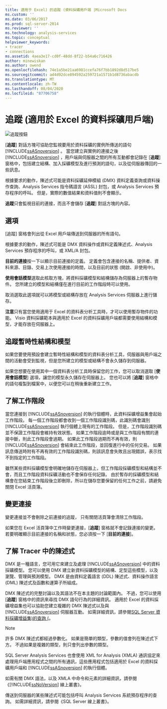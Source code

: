 ```yaml
---
title: 適用于 Excel) 的追蹤 (資料採礦用戶端 |Microsoft Docs
ms.custom: ''
ms.date: 03/06/2017
ms.prod: sql-server-2014
ms.reviewer: ''
ms.technology: analysis-services
ms.topic: conceptual
helpviewer_keywords:
- tracer
- connections
ms.assetid: 4aea3e17-cd0f-48dd-8f22-b54a6c716426
author: minewiskan
ms.author: owend
ms.openlocfilehash: 74e1a5be21aa6981ccefa76f7bb1892d8d517be5
ms.sourcegitcommit: ad4d92dce894592a259721a1571b1d8736abacdb
ms.translationtype: MT
ms.contentlocale: zh-TW
ms.lasthandoff: 08/04/2020
ms.locfileid: "87706758"
---
```

# <a name="trace-data-mining-client-for-excel"></a>追蹤 (適用於 Excel 的資料採礦用戶端)
  ![追蹤按鈕](media/misc-trace.gif "追蹤按鈕")

 [**追蹤**] 對話方塊可協助您監視要用於資料採礦的實例所傳送的語句 [!INCLUDE[ssASnoversion](../includes/ssasnoversion-md.md)] 。 當您建立與實例的連接之後 [!INCLUDE[ssASnoversion](../includes/ssasnoversion-md.md)] ，用戶端與伺服器之間的所有互動都會記錄在 [**追蹤**] 窗格中，包括建立結構、加入採礦模型及進行預測的語句，以及從伺服器傳回的一些訊息。

 根據要求的動作，陳述式可能是資料採礦延伸模組 (DMX) 資料定義查詢或資料操作查詢、Analysis Services 指令碼語言 (ASSL) 封包，或 Analysis Services 預存程序的呼叫。 但是，實際的數值結果和資料值則不會顯示。

 **追蹤**只會監視目前的連接，而且不會儲存 [**追蹤**] 對話方塊的內容。

## <a name="options"></a>選項
 [追蹤] 窗格會列出從 Excel 用戶端傳送到伺服器的所有語句。

 根據要求的動作，陳述式可能是 DMX 資料操作或資料定義陳述式、Analysis Services 預存程序的呼叫，或 XML/A 封包。

 **目前的連接**按一下以顯示目前連接的定義。 定義會包含連接的名稱、提供者、資料來源、目錄、交易上次使用連接的時間，以及目前的狀態 (開啟、非使用中)。

 **使用會話模型**選取此核取方塊，將資料採礦模型和結構儲存為伺服器上的暫存物件。 您所建立的模型和結構僅在進行目前的工作階段時可以使用。

 取消選取此選項就可以將模型或結構存放在 Analysis Services 伺服器上進行儲存。

 **注意**只有當您使用適用于 Excel 的資料表分析工具時，才可以使用暫存物件的功能。 Visio 資料採礦範本與適用於 Excel 的資料採礦用戶端都需要使用結構和模型，才能存放在伺服器上。

## <a name="tracing-temporary-structures-and-models"></a>追蹤暫時性結構和模型
 如果您要使用預設會建立暫時性結構和模型的資料表分析工具，伺服器與用戶端之間的活動會受到監視，但是您所建立的模型或結構不會永久儲存到伺服器。

 如果您想要在使用其中一個資料表分析工具時保留您的工作，您可以取消選取 [**使用會話模型**] 選項，讓您的模型永久儲存在伺服器上。 您也可以將 [**追蹤**] 窗格中的語句複製到檔案中，以便您可以在稍後重新建立工作。

## <a name="understanding-sessions"></a>了解工作階段
 當您連接到 [!INCLUDE[ssASnoversion](../includes/ssasnoversion-md.md)] 的執行個體時，此資料採礦增益集會起始工作階段。 每一個工作階段都會收到一個工作階段識別碼，此識別碼會識別 [!INCLUDE[ssASnoversion](../includes/ssasnoversion-md.md)] 執行個體上現有的工作階段。 但是，工作階段識別碼並不保證工作階段會維持有效狀態。 如果工作階段逾時或是與工作階段有關的連接中斷，則此工作階段會過期。 如果此工作階段過期而不再有效，則 [!INCLUDE[ssASnoversion](../includes/ssasnoversion-md.md)] 會結束此工作階段，並回復進行中的任何交易。 如果訊息傳送時附有不再有效的工作階段識別碼，則該訊息會失敗且出現錯誤，表示找不到指定的工作階段。

 雖然某些資料採礦模型會明確地儲存在伺服器上，但工作階段採礦模型和結構並不會，而且工作階段資料採礦活動也不會保存任何記錄。 由於暫存的採礦模型和結構會在您結束工作階段後立即刪除，所以在儲存您要保留的任何工作之前，請避免關閉 Excel 活頁簿。

## <a name="changing-connections"></a>變更連接
 變更連接並不會刪除之前連接的追蹤， 只有關閉活頁簿會清除工作階段。

 如果您在 Excel 活頁簿中工作時變更連接，[**追蹤**] 窗格就不會記錄連接的變更。 若要明確顯示目前連接的名稱和狀態，您必須按一下 [**目前的連接**]。

## <a name="understanding-statements-in-the-tracer"></a>了解 Tracer 中的陳述式
 DMX 是一種語言，您可用它來建立及處理 [!INCLUDE[ssASnoversion](../includes/ssasnoversion-md.md)] 中的資料採礦模型。 您可以使用 DMX 建立新資料採礦模型的結構、定型這些模型，以及瀏覽、管理與預測模型。 DMX 是由資料定義語言 (DDL) 陳述式、資料操作語言 (DML) 陳述式及函數和運算子所組成。

 DMX 陳述式的完整討論以及其語法不在本主題的討論範圍內。 不過，您可以使用 [**追蹤**] 窗格中的資訊來尋找 DMX 語句行為的詳細資訊。 適用於 Excel 的資料採礦增益集也可以協助您建立複雜的 DMX 陳述式以及與 [!INCLUDE[ssASnoversion](../includes/ssasnoversion-md.md)] 伺服器互動。 如需詳細資訊，請參閱[SQL Server 資料採礦增益集&#41;的查詢 &#40;](query-sql-server-data-mining-add-ins.md)。

> [!NOTE]
>  許多 DMX 陳述式都經過參數化。 如果是簡單的類型，參數的值會列在陳述式下方。 不過如果是複雜的類型，則只會列出參數的類型。

 SQL Server Analysis Services 也會使用 XML for Analysis (XMLA) 通訊協定來處理用戶端應用程式之間的所有通訊，這些應用程式包括適用於 Excel 的資料採礦用戶端和 [!INCLUDE[ssASnoversion](../includes/ssasnoversion-md.md)] 的執行個體。

 如需有關 DMX 語法，以及 XMLA 中命令和元素的詳細資訊，請參閱《[!INCLUDE[ssNoVersion](../includes/ssnoversion-md.md)] 線上叢書》。

 傳送到伺服器的某些陳述式可能包括呼叫 Analysis Services 系統預存程序的查詢。 如需詳細資訊，請參閱《SQL Server 線上叢書》。


